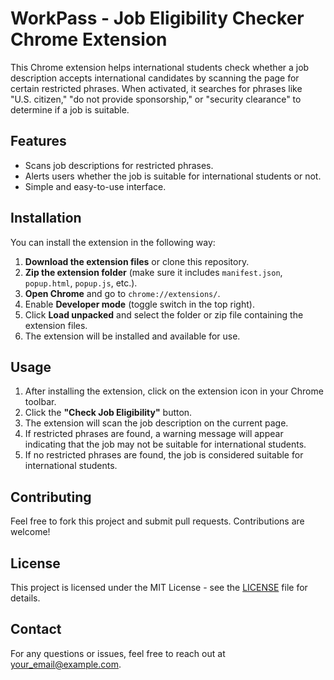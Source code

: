 # WorkPass - Job Eligibility Checker Chrome Extension

This Chrome extension helps international students check whether a job description accepts international candidates by scanning the page for certain restricted phrases. When activated, it searches for phrases like "U.S. citizen," "do not provide sponsorship," or "security clearance" to determine if a job is suitable.

## Features

- Scans job descriptions for restricted phrases.
- Alerts users whether the job is suitable for international students or not.
- Simple and easy-to-use interface.

## Installation

You can install the extension in the following way:

1. **Download the extension files** or clone this repository.
2. **Zip the extension folder** (make sure it includes `manifest.json`, `popup.html`, `popup.js`, etc.).
3. **Open Chrome** and go to `chrome://extensions/`.
4. Enable **Developer mode** (toggle switch in the top right).
5. Click **Load unpacked** and select the folder or zip file containing the extension files.
6. The extension will be installed and available for use.

## Usage

1. After installing the extension, click on the extension icon in your Chrome toolbar.
2. Click the **"Check Job Eligibility"** button.
3. The extension will scan the job description on the current page.
4. If restricted phrases are found, a warning message will appear indicating that the job may not be suitable for international students.
5. If no restricted phrases are found, the job is considered suitable for international students.

## Contributing

Feel free to fork this project and submit pull requests. Contributions are welcome!

## License

This project is licensed under the MIT License - see the [LICENSE](LICENSE) file for details.

## Contact

For any questions or issues, feel free to reach out at [your_email@example.com](safisaif4444@gmail.com).
